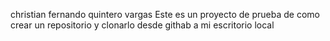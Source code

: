 christian fernando quintero vargas
Este es un proyecto de prueba de como crear un repositorio y clonarlo desde githab a mi escritorio local